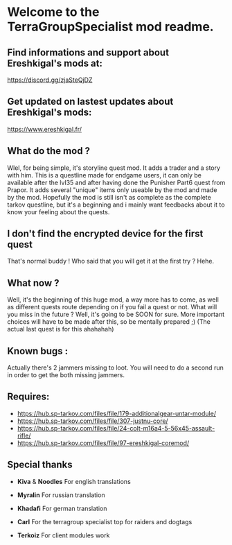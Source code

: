 # Welcome to the TerraGroupSpecialist mod readme.

## Find informations and support about Ereshkigal's mods at:
https://discord.gg/zjaSteQjDZ

## Get updated on lastest updates about Ereshkigal's mods:
https://www.ereshkigal.fr/

## What do the mod ?
Wlel, for being simple, it's storyline quest mod. It adds a trader and a story with him. This is a questline made for endgame users, it can only be available after the lvl35 and after having done the Punisher Part6 quest from Prapor. It adds several "unique" items only useable by the mod and made by the mod. Hopefully the mod is still isn't as complete as the complete tarkov questline, but it's a beginning and i mainly want feedbacks about it to know your feeling about the quests.

## I don't find the encrypted device for the first quest
That's normal buddy ! Who said that you will get it at the first try ? Hehe.

## What now ?
Well, it's the beginning of this huge mod, a way more has to come, as well as different quests route depending on if you fail a quest or not. What will you miss in the future ? Well, it's going to be SOON for sure. More important choices will have to be made after this, so be mentally prepared ;) (The actual last quest is for this ahahahah)

## Known bugs :
Actually there's 2 jammers missing to loot. You will need to do a second run in order to get the both missing jammers.

## Requires:
* https://hub.sp-tarkov.com/files/file/179-additionalgear-untar-module/
* https://hub.sp-tarkov.com/files/file/307-justnu-core/
* https://hub.sp-tarkov.com/files/file/24-colt-m16a4-5-56x45-assault-rifle/
* https://hub.sp-tarkov.com/files/file/97-ereshkigal-coremod/

## Special thanks
* **Kiva** & **Noodles**
For english translations

* **Myralin**
For russian translation

* **Khadafi**
For german translation

* **Carl**
For the terragroup specialist top for raiders and dogtags

* **Terkoiz**
For client modules work